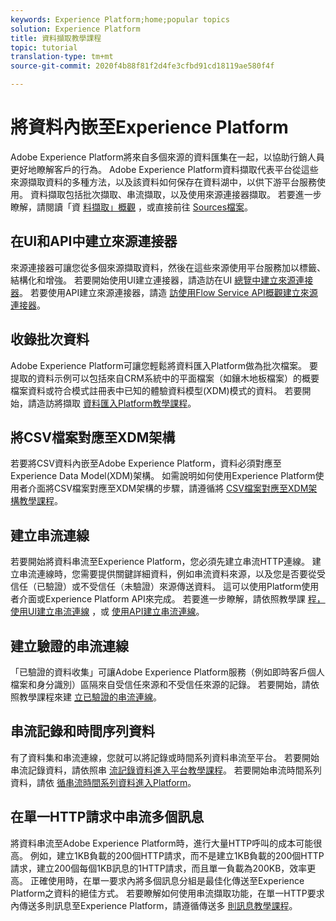 ```yaml
---
keywords: Experience Platform;home;popular topics
solution: Experience Platform
title: 資料擷取教學課程
topic: tutorial
translation-type: tm+mt
source-git-commit: 2020f4b88f81f2d4fe3cfbd91cd18119ae580f4f

---
```



# 將資料內嵌至Experience Platform

Adobe Experience Platform將來自多個來源的資料匯集在一起，以協助行銷人員更好地瞭解客戶的行為。 Adobe Experience Platform資料擷取代表平台從這些來源擷取資料的多種方法，以及該資料如何保存在資料湖中，以供下游平台服務使用。 資料擷取包括批次擷取、串流擷取，以及使用來源連接器擷取。 若要進一步瞭解，請閱讀「資 [料擷取」概觀](../ingestion/home.md) ，或直接前往 [Sources檔案](../source-connectors/home.md)。

## 在UI和API中建立來源連接器

來源連接器可讓您從多個來源擷取資料，然後在這些來源使用平台服務加以標籤、結構化和增強。 若要開始使用UI建立連接器，請造訪在UI [總覽中建立來源連接器](https://www.adobe.io/apis/experienceplatform/home/tutorials/sources-ui-tutorials.html#!api-specification/markdown/narrative/tutorials/sources_tutorial/ui/sources-ui-tutorial.md)。 若要使用API建立來源連接器，請造 [訪使用Flow Service API概觀建立來源連接器](https://www.adobe.io/apis/experienceplatform/home/tutorials/sources-api-tutorials.html#!api-specification/markdown/narrative/tutorials/sources_tutorial/api/sources-api-tutorial.md)。

## 收錄批次資料

Adobe Experience Platform可讓您輕鬆將資料匯入Platform做為批次檔案。 要提取的資料示例可以包括來自CRM系統中的平面檔案（如鑲木地板檔案）的概要檔案資料或符合模式註冊表中已知的體驗資料模型(XDM)模式的資料。 若要開始，請造訪將擷取 [資料匯入Platform教學課程](../ingestion/tutorials/ingest-batch-data.md)。

## 將CSV檔案對應至XDM架構

若要將CSV資料內嵌至Adobe Experience Platform，資料必須對應至Experience Data Model(XDM)架構。 如需說明如何使用Experience Platform使用者介面將CSV檔案對應至XDM架構的步驟，請遵循將 [CSV檔案對應至XDM架構教學課程](../ingestion/tutorials/map-a-csv-file.md)。

## 建立串流連線

若要開始將資料串流至Experience Platform，您必須先建立串流HTTP連線。 建立串流連線時，您需要提供關鍵詳細資料，例如串流資料來源，以及您是否要從受信任（已驗證）或不受信任（未驗證）來源傳送資料。 這可以使用Platform使用者介面或Experience Platform API來完成。 若要進一步瞭解，請依照教學課 [程，使用UI建立串流連線](../ingestion/tutorials/create-streaming-connection-ui.md) ，或 [使用API建立串流連線](../ingestion/tutorials/create-streaming-connection.md)。

## 建立驗證的串流連線

「已驗證的資料收集」可讓Adobe Experience Platform服務（例如即時客戶個人檔案和身分識別）區隔來自受信任來源和不受信任來源的記錄。 若要開始，請依照教學課程來建 [立已驗證的串流連線](../ingestion/tutorials/create-authenticated-streaming-connection.md)。

## 串流記錄和時間序列資料

有了資料集和串流連線，您就可以將記錄或時間系列資料串流至平台。 若要開始串流記錄資料，請依照串 [流記錄資料進入平台教學課程](../ingestion/tutorials/streaming-record-data.md)。 若要開始串流時間系列資料，請依 [循串流時間系列資料進入Platform](../ingestion/tutorials/streaming-time-series-data.md)。

## 在單一HTTP請求中串流多個訊息

將資料串流至Adobe Experience Platform時，進行大量HTTP呼叫的成本可能很高。 例如，建立1KB負載的200個HTTP請求，而不是建立1KB負載的200個HTTP請求，建立200個每個1KB訊息的1HTTP請求，而且單一負載為200KB，效率更高。 正確使用時，在單一要求內將多個訊息分組是最佳化傳送至Experience Platform之資料的絕佳方式。 若要瞭解如何使用串流擷取功能，在單一HTTP要求內傳送多則訊息至Experience Platform，請遵循傳送多 [則訊息教學課程](../ingestion/tutorials/streaming-multiple-messages.md)。



